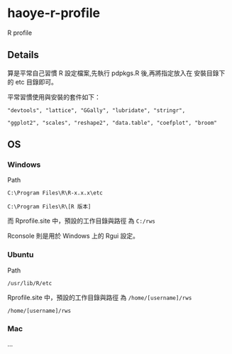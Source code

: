 # haoye-r-profile
R profile

## Details

算是平常自己習慣 R 設定檔案,先執行 pdpkgs.R 後,再將指定放入在 安裝目錄下的 etc 目錄即可。

平常習慣使用與安裝的套件如下：

```
"devtools", "lattice", "GGally", "lubridate", "stringr", 

"ggplot2", "scales", "reshape2", "data.table", "coefplot", "broom"
```

## OS

### Windows

Path

```
C:\Program Files\R\R-x.x.x\etc

C:\Program Files\R\[R 版本]
```

而 Rprofile.site 中，預設的工作目錄與路徑 為 `C:/rws`

Rconsole 則是用於 Windows 上的 Rgui 設定。

### Ubuntu

Path

```
/usr/lib/R/etc
```

Rprofile.site 中，預設的工作目錄與路徑 為 `/home/[username]/rws`

`/home/[username]/rws`

### Mac

...
